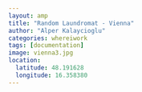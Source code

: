 ```yaml
---
layout: amp
title: "Random Laundromat - Vienna"
author: "Alper Kalaycioglu"
categories: whereiwork
tags: [documentation]
image: vienna3.jpg
location:
  latitude: 48.191628
  longitude: 16.358380
---
```

